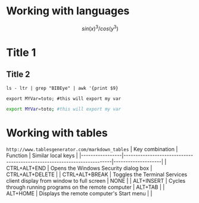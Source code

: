 # Working with languages

```math
sin(x)^3/cos(y^3)
```

# Title 1
## Title 2

`ls - ltr | grep "BIBEye" | awk '{print $9}`

```language
export MYVar=toto; #this will export my var
```

```bash
export MYVar=toto; #this will export my var
```

# Working with tables
`http://www.tablesgenerator.com/markdown_tables`
| Key combination | Function | Similar local keys |
|-----------------|-------------------------------------------------------------------------|--------------------|
| CTRL+ALT+END | Opens the Windows Security dialog box | CTRL+ALT+DELETE |
| CTRL+ALT+BREAK | Toggles the Terminal Services client display from window to full screen | NONE |
| ALT+INSERT | Cycles through running programs on the remote computer | ALT+TAB |
| ALT+HOME | Displays the remote computer's Start menu |  |